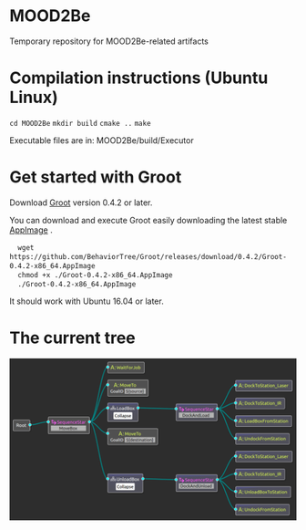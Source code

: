 # MOOD2Be

Temporary repository for MOOD2Be-related artifacts

# Compilation instructions (Ubuntu Linux)
`cd MOOD2Be`
`mkdir build`
`cmake ..`
`make`

Executable files are in: MOOD2Be/build/Executor


# Get started with Groot


Download [Groot](https://github.com/BehaviorTree/Groot) version 0.4.2 or later.

You can download and execute Groot easily downloading the latest stable
[AppImage](https://appimage.org/) .

      wget https://github.com/BehaviorTree/Groot/releases/download/0.4.2/Groot-0.4.2-x86_64.AppImage
      chmod +x ./Groot-0.4.2-x86_64.AppImage
      ./Groot-0.4.2-x86_64.AppImage

It should work with Ubuntu 16.04 or later.


# The current tree

![tree](tree_snapshot.png)
